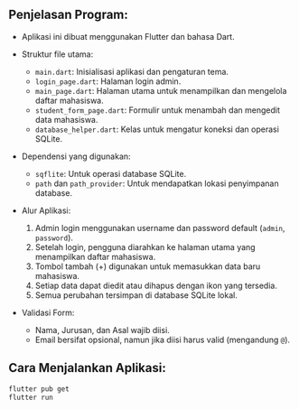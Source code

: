 ## Penjelasan Program:

- Aplikasi ini dibuat menggunakan Flutter dan bahasa Dart.
- Struktur file utama:
  - `main.dart`: Inisialisasi aplikasi dan pengaturan tema.
  - `login_page.dart`: Halaman login admin.
  - `main_page.dart`: Halaman utama untuk menampilkan dan mengelola daftar mahasiswa.
  - `student_form_page.dart`: Formulir untuk menambah dan mengedit data mahasiswa.
  - `database_helper.dart`: Kelas untuk mengatur koneksi dan operasi SQLite.

- Dependensi yang digunakan:
  - `sqflite`: Untuk operasi database SQLite.
  - `path` dan `path_provider`: Untuk mendapatkan lokasi penyimpanan database.

- Alur Aplikasi:
  1. Admin login menggunakan username dan password default (`admin`, `password`).
  2. Setelah login, pengguna diarahkan ke halaman utama yang menampilkan daftar mahasiswa.
  3. Tombol tambah (+) digunakan untuk memasukkan data baru mahasiswa.
  4. Setiap data dapat diedit atau dihapus dengan ikon yang tersedia.
  5. Semua perubahan tersimpan di database SQLite lokal.

- Validasi Form:
  - Nama, Jurusan, dan Asal wajib diisi.
  - Email bersifat opsional, namun jika diisi harus valid (mengandung `@`).

## Cara Menjalankan Aplikasi:

```bash
flutter pub get
flutter run
